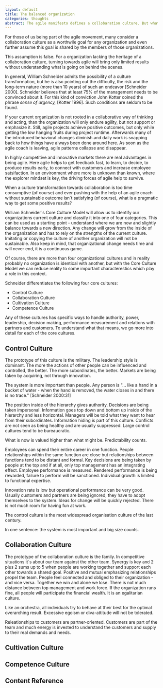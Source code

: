 ```yaml
---
layout: default
title: The balanced organization
categories: thoughts
abstract: The agile manifesto defines a collobaration culture. But what if your current environment is not collaborative? This article describes alternatives to go ahead into the agile direction.
---
```

For those of us being part of the agile movement, many consider a collaboration culture as a worthwile goal for any organization and even further assume this goal is shared by the members of those organizations. 

This assumption is false. For a organization lacking the heritage of a collaboration culture, turning towards agile will bring only limited results without understanding what is going on behind the scenes. 

In general, William Schneider admits the possibility of a culture transformation, but he is also pointing out the difficulty, the risk and the long-term nature (more than 10 years) of such an endeavor [Schneider 2000]. Schneider believes that at least 75% of the management needs to be convinced about it. For this kind of conviction John Kotter coined the phrase *sense of urgency,* [Kotter 1996]. Such conditions are seldom to be found.

If your current organization is not rooted in a collaborative way of thinking and acting, than the organization will only endure agility, but not support or emphasize it. Still, agile projects achieve positive outcomes, but only while getting the low hanging fruits during project runtime. Afterwards many of the introduced behavioral changes diminish and daily work is snapping back to how things have always been done around here. As soon as the agile coach is leaving, agile patterns collapse and disappear. 

In highly competitive and innovative markets there are real advantages in being agile. Here agile helps to get feedback fast, to learn, to decide, to produce results early, to connect with customers and increase employee satsifaction. In an environment where more is unknown than known, where the explorer mindset is key, the driving forces of agile help to survive. 

When a culture transformation towards collaboration is too time consumptive (of course) and ever pushing with the help of an agile coach without sustainable outcome isn´t satisfying (of course), what is a pragmatic way to get some positive results? 

William Schneider´s Core Culture Model will allow us to identify our organizations current culture and classify it into one of four categories. This can be used as a starting point - understand where we are now and slightly balance towards a new direction. Any change will grow from the inside of the organization and has to rely on the strengths of the current culture. Imitating or copying the culture of another organization will not be sustainable. Also keep in mind, that organizational change needs time and will never end, it is a continuous game.

Of course, there are more than four organizational cultures and in reality probably no organization is identical with another, but with the Core Culture Model we can reduce reality to some important characterestics which play a role in this context.

Schneider differentiates the following four core cultures:

* Control Culture
* Collaboration Culture
* Cultivation Culture
* Competence Culture

Any of these cultures has specific ways to handle authority, power, leadership, decision making, performance measurement and relations with partners and customers. To understand what that means, we go more into detail for each of the core cultures.


Control Culture
---

The prototype of this culture is the military. The leadership style is dominant. The more the actions of other people can be influenced and controlled, the better. The more subordinates, the better. Markets are being taken by acquiring, not through innovation.

The system is more important than people. Any person is "... like a hand in a bucket of water - when the hand is removed, the water closes in and there is no trace." [Schneider 2000:31]

The position inside of the hierarchy gives authority. Decisions are being taken impersonal. Information goes top down and bottom up inside of the hierarchy and less horizontal. Managers will be told what they want to hear from their subordinates. Information hiding is part of this culture. Conflicts are not seen as being healthy and are usually suppressed. Large control cultures tend to be bureaucratic. 

What is now is valued higher than what might be. Predictability counts.

Employees can spend their entire career in one function. People relationships within the same function are close but relationships between functions tend to be distant and formal. Key decisions are being taken by people at the top and if at all, only top management has an integrating effect. Employee performance is measured. Rendered performance is being rewarded, failure to perform will be sanctioned. Individual growth is limited to functional expertise.

Innovation rate is low but operational performance can be very good. Usually customers and partners are being ignored, they have to adopt themselves to the system. Ideas for change will be quickly rejected. There is not much room for having fun at work. 

The control culture is the most widespread organisation culture of the last century.

In one sentence: the system is most important and big size counts.

Collaboration Culture
---

The prototype of the collaboration culture is the family. In competitive situations it´s about our team against the other team. Synergy is key and 2 plus 2 sums up to 5 when people are working together and support each other towards a shared goal. Positive and mutual emphasizing relationships propel the team. People feel connected and obliged to their organization - and vice versa. Together we win and alone we lose. There is not much distance between top management and work force. If the organization runs fine, all people will participate the financial wealth. It is an egalitarian culture.

Like an orchestra, all individuals try to behave at their best for the optimal overarching result. Excessive egoism or diva-attitude will not be tolerated.

Releationships to customers are partner-oriented. Customers are part of the team and much energy is invested to understand the customers and supply to their real demands and needs.

Cultivation Culture
---

Competence Culture
---





Content Reference
---